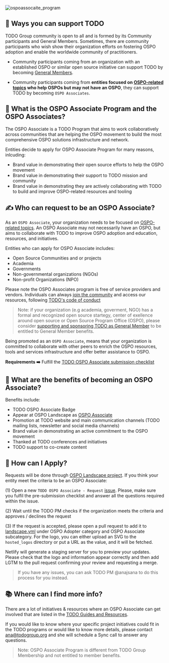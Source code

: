 ![ospoassocaite_program](https://user-images.githubusercontent.com/43671777/139878216-97c4ac50-d3c3-476a-a63c-2a0aeb15b12e.png)

## 💚 Ways you can support TODO

TODO Group community is open to all and is formed by its Community participants and General Members. Sometimes, there are community participants who wish show their organization efforts on fostering OSPO adoption and enable the worldwide community of practitioners.

* Community participants coming from an organization with an established OSPO or similar open source initiative can support TODO by becoming [General Members](https://todogroup.org/join/).

* Community participants coming from **entities focused on [OSPO-related topics](https://ospomindmap.todogroup.org/) who help OSPOs but may not have an OSPO**, they can support TODO by becoming `OSPO Associates`.

## 🤝 What is the OSPO Associate Program and the OSPO Associates?

The OSPO Associate is a TODO Program that aims to work collaboratively across communities that are helping the OSPO movement to build the most comprehensive OSPO solutions infrastructure and network.

Entities decide to apply for OSPO Associate Program for many reasons, inlcuding:

* Brand value in demonstrating their open source efforts to help the OSPO movement
* Brand value in demonstrating their support to TODO mission and community
* Brand value in demonstrating they are actively collaborating with TODO to build and improve OSPO-related resources and tooling

## ✍️ Who can request to be an OSPO Associate?

As an `OSPO Associate`, your organization needs to be focused on [OSPO-related topics](https://ospomindmap.todogroup.org/). An OSPO Associate may not necessarily have an OSPO, but aims to collaborate with TODO to improve OSPO adoption and education, resources, and initiatives.

Entities who can apply for OSPO Associate includes:

* Open Source Communities and or projects
* Academia
* Governments
* Non-governmental organizations (NGOs)
* Non-profit Organizations (NPO)

Please note the OSPO Associates program is free of service providers and vendors. Individuals can always [join the community](https://todogroup.org/community/) and access our resources, following [TODO's code of conduct](https://github.com/todogroup/.github/blob/master/CODE_OF_CONDUCT.md#todo-group-code-of-conduct)

> Note: if your organization (e.g academia, goverment, NGO) has a formal and recognized open source startegy, center of exellence around open source or Open Source Program Office (OSPO), please consider [supporting and sponsoring TODO as General Member](https://todogroup.org/members/) to be entitled to General Member benefits.

Being promoted as an `OSPO Associate`, means that your organization is committed to collaborate with other peers to enrich the OSPO resources, tools and services infrastructure and offer better assistance to OSPO.

**Requirements ➡️** Fulfill the [TODO OSPO Associate submission checklist](https://github.com/todogroup/ospolandscape/issues/new/choose)

## 🚀 What are the benefits of becoming an OSPO Associate?

Benefits include:

* TODO OSPO Associate Badge
* Appear at OSPO Landscape as [OSPO Associate](https://landscape.todogroup.org/card-mode?category=ospo-associate&grouping=category)
* Promotion at TODO website and main communication channels (TODO mailing lists, newsletter and social media channels)
* Brand value in demonstrating an active commitment to the OSPO movement
* Thanked at TODO conferences and initiatives
* TODO support to co-create content

## 🙋 How can I Apply?

Requests will be done through [OSPO Landscape project](https://github.com/todogroup/ospolandscape). If you think your entity meet the criteria to be an OSPO Associate:

(1) Open a new `TODO OSPO Associate - Request` [issue](https://github.com/todogroup/ospolandscape/issues/new/choose). Please, make sure you fulfil the pre-submission checklist and answer all the questions required within the issue.

(2) Wait until the TODO PM checks if the organization meets the criteria and approves / declines the request

(3) If the request is accepted, please open a pull request to add it to [landscape.yml](https://github.com/todogroup/ospolandscape/blob/master/landscape.yml) under OSPO Adopter category and OSPO Associate subcategory. For the logo, you can either upload an SVG to the `hosted_logos` directory or put a URL as the value, and it will be fetched.

Netlify will generate a staging server for you to preview your updates. Please check that the logo and information appear correctly and then add LGTM to the pull request confirming your review and requesting a merge.

> If you have any issues, you can ask TODO PM @anajsana to do this process for you instead.

## 📚 Where can I find more info?

There are a lot of initiatives & resources where an OSPO Associate can get involved that are listed in the [TODO Guides and Resources](todogroup.org/guides).

If you would like to know where your specific project initiatives could fit in the TODO programs or would like to know more details, please contact ana@todogroup.org and she will schedule a Sync call to answer any questions.


> Note: OSPO Associate Program is different from TODO Group Membership and not entitled to member benefits.
